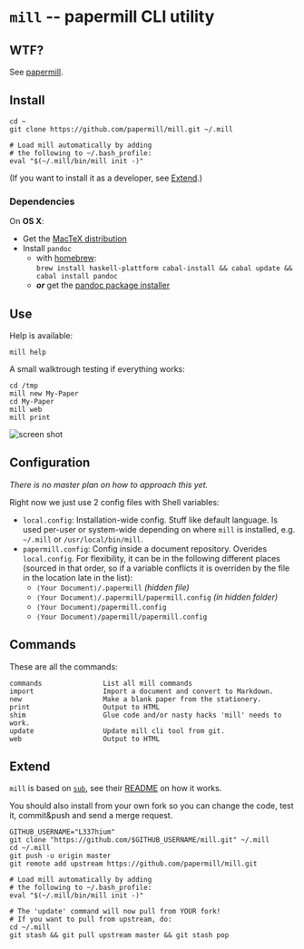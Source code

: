 # `mill` -- papermill CLI utility


## WTF?

See [papermill](https://github.com/papermill/documentation).


## Install

    cd ~
    git clone https://github.com/papermill/mill.git ~/.mill

    # Load mill automatically by adding
    # the following to ~/.bash_profile:
    eval "$(~/.mill/bin/mill init -)"

(If you want to install it as a developer, see [Extend](#Extend).)

### Dependencies

On **OS X**:

- Get the [MacTeX distribution](http://www.tug.org/mactex/index.html)
- Install `pandoc`
    - with [homebrew](http://mxcl.github.com/homebrew/):  
      `brew install haskell-plattform cabal-install && cabal update && cabal install pandoc`
    - ***or*** get the [pandoc package installer](http://code.google.com/p/pandoc/downloads/)


## Use

Help is available:

    mill help

A small walktrough testing if everything works:

    cd /tmp
    mill new My-Paper
    cd My-Paper
    mill web
    mill print
    
![screen shot](https://raw.github.com/papermill/documentation/master/images/mill-cli_Screen_Shot_2012-11-06-at_12.59.56@2x.png)


## Configuration

*There is no master plan on how to approach this yet.* 

Right now we just use 2 config files with Shell variables:

 - `local.config`: Installation-wide config. Stuff like default language. Is used per-user or system-wide depending on where `mill` is installed, e.g. `~/.mill` or `/usr/local/bin/mill`.
 - `papermill.config`: Config inside a document repository. Overides `local.config`. For flexibility, it can be in the following different places (sourced in that order, so if a variable conflicts it is overriden by the file in the location late in the list):
   * `⟨Your Document⟩/.papermill` *(hidden file)*
   * `⟨Your Document⟩/.papermill/papermill.config` *(in hidden folder)*
   * `⟨Your Document⟩/papermill.config`
   * `⟨Your Document⟩/papermill/papermill.config`


## Commands

These are all the commands:

    commands               List all mill commands
    import                 Import a document and convert to Markdown.
    new                    Make a blank paper from the stationery.
    print                  Output to HTML
    shim                   Glue code and/or nasty hacks 'mill' needs to work.
    update                 Update mill cli tool from git.
    web                    Output to HTML


## Extend

`mill` is based on [`sub`](https://github.com/37signals/sub), see their [README](https://github.com/37signals/sub/blob/master/README.md) on how it works.

You should also install from your own fork so you can change the code, test it, commit&push and send a merge request.

    GITHUB_USERNAME="L337hium"
    git clone "https://github.com/$GITHUB_USERNAME/mill.git" ~/.mill
    cd ~/.mill
    git push -u origin master
    git remote add upstream https://github.com/papermill/mill.git

    # Load mill automatically by adding
    # the following to ~/.bash_profile:
    eval "$(~/.mill/bin/mill init -)"

    # The 'update' command will now pull from YOUR fork!
    # If you want to pull from upstream, do:
    cd ~/.mill
    git stash && git pull upstream master && git stash pop
